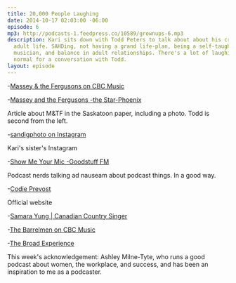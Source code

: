 ```yaml
---
title: 20,000 People Laughing
date: 2014-10-17 02:03:00 -06:00
episode: 6
mp3: http://podcasts-1.feedpress.co/10589/grownups-6.mp3
description: Kari sits down with Todd Peters to talk about about his creative alternative
  adult life. SAHDing, not having a grand life-plan, being a self-taught professional
  musician, and balance in adult relationships. There's a lot of laughing, which is
  normal for a conversation with Todd.
layout: episode
---
```


-[Massey &amp; the Fergusons on CBC Music][1]

-[Massey and the Fergusons -the Star-Phoenix][2]

Article about M&amp;TF in the Saskatoon paper, including a photo. Todd is second from the left.

-[sandigphoto on Instagram][3]

Kari's sister's Instagram

-[Show Me Your Mic -Goodstuff FM][4]

Podcast nerds talking ad nauseam about podcast things. In a good way.

-[Codie Prevost][5]

Official website

-[Samara Yung | Canadian Country Singer][6]

-[The Barrelmen on CBC Music][7]

-[The Broad Experience][8]

This week's acknowledgement: Ashley Milne-Tyte, who runs a good podcast about women, the workplace, and success, and has been an inspiration to me as a podcaster.

[1]: http://music.cbc.ca/#!/artists/Massey-the-Fergusons
[2]: http://www.thestarphoenix.com/Massey+Fergusons/6156437/story.html
[3]: http://instagram.com/sandigphoto
[4]: http://goodstuff.fm/smym
[5]: http://www.codieprevost.com/
[6]: http://www.samarayung.ca/
[7]: http://music.cbc.ca/#!/artists/The-Barrelmen
[8]: http://www.thebroadexperience.com/
